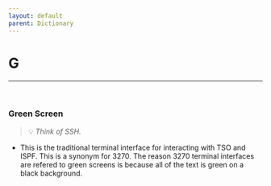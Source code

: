```yaml
---
layout: default
parent: Dictionary
---
```


# G

<hr>
&nbsp;

### Green Screen
> 💡 _Think of SSH._

* This is the traditional terminal interface for interacting with TSO and ISPF. This is a synonym for 3270. The reason 3270 terminal interfaces are refered to green screens is because all of the text is green on a black background.
